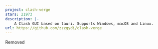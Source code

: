 ```yaml
---
project: clash-verge
stars: 21973
description: |-
    A Clash GUI based on tauri. Supports Windows, macOS and Linux.
url: https://github.com/zzzgydi/clash-verge
---
```


Removed

